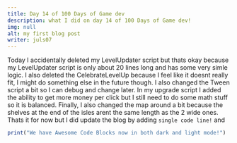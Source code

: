 ```yaml
---
title: Day 14 of 100 Days of Game dev
description: what I did on day 14 of 100 Days of Game dev!
img: null
alt: my first blog post
writer: juls07
---
```

Today I accidentally deleted my LevelUpdater script but thats okay because my LevelUpdater script is only about 20 lines long and has some very simle logic. I also deleted the CelebrateLevelUp because I feel like it doesnt really fit, I might do something else in the future though. I also changed the Tween script a bit so I can debug and change later. In my upgrade script I added the ability to get more money per click but I still need to do some math stuff so it is balanced. Finally, I also changed the map around a bit because the shelves at the end of the isles arent the same length as the 2 wide ones. Thats it for now but I did update the blog by adding `single code line!` and

```js
print("We have Awesome Code Blocks now in both dark and light mode!")
```